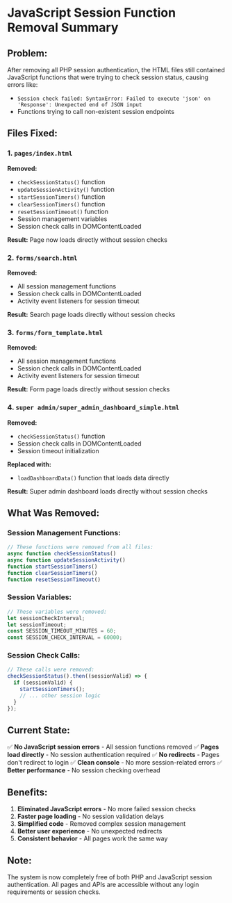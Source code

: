 # JavaScript Session Function Removal Summary

## Problem:

After removing all PHP session authentication, the HTML files still contained JavaScript functions that were trying to check session status, causing errors like:

- `Session check failed: SyntaxError: Failed to execute 'json' on 'Response': Unexpected end of JSON input`
- Functions trying to call non-existent session endpoints

## Files Fixed:

### 1. `pages/index.html`

**Removed:**

- `checkSessionStatus()` function
- `updateSessionActivity()` function
- `startSessionTimers()` function
- `clearSessionTimers()` function
- `resetSessionTimeout()` function
- Session management variables
- Session check calls in DOMContentLoaded

**Result:** Page now loads directly without session checks

### 2. `forms/search.html`

**Removed:**

- All session management functions
- Session check calls in DOMContentLoaded
- Activity event listeners for session timeout

**Result:** Search page loads directly without session checks

### 3. `forms/form_template.html`

**Removed:**

- All session management functions
- Session check calls in DOMContentLoaded
- Activity event listeners for session timeout

**Result:** Form page loads directly without session checks

### 4. `super admin/super_admin_dashboard_simple.html`

**Removed:**

- `checkSessionStatus()` function
- Session check calls in DOMContentLoaded
- Session timeout initialization

**Replaced with:**

- `loadDashboardData()` function that loads data directly

**Result:** Super admin dashboard loads directly without session checks

## What Was Removed:

### Session Management Functions:

```javascript
// These functions were removed from all files:
async function checkSessionStatus()
async function updateSessionActivity()
function startSessionTimers()
function clearSessionTimers()
function resetSessionTimeout()
```

### Session Variables:

```javascript
// These variables were removed:
let sessionCheckInterval;
let sessionTimeout;
const SESSION_TIMEOUT_MINUTES = 60;
const SESSION_CHECK_INTERVAL = 60000;
```

### Session Check Calls:

```javascript
// These calls were removed:
checkSessionStatus().then((sessionValid) => {
  if (sessionValid) {
    startSessionTimers();
    // ... other session logic
  }
});
```

## Current State:

✅ **No JavaScript session errors** - All session functions removed
✅ **Pages load directly** - No session authentication required
✅ **No redirects** - Pages don't redirect to login
✅ **Clean console** - No more session-related errors
✅ **Better performance** - No session checking overhead

## Benefits:

1. **Eliminated JavaScript errors** - No more failed session checks
2. **Faster page loading** - No session validation delays
3. **Simplified code** - Removed complex session management
4. **Better user experience** - No unexpected redirects
5. **Consistent behavior** - All pages work the same way

## Note:

The system is now completely free of both PHP and JavaScript session authentication. All pages and APIs are accessible without any login requirements or session checks.
